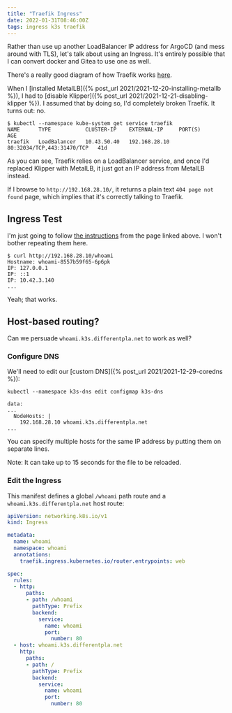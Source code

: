 ```yaml
---
title: "Traefik Ingress"
date: 2022-01-31T08:46:00Z
tags: ingress k3s traefik
---
```


Rather than use up another LoadBalancer IP address for ArgoCD (and mess around with TLS), let's talk about using an
Ingress. It's entirely possible that I can convert docker and Gitea to use one as well.

There's a really good diagram of how Traefik works [here](https://bryanbende.com/development/2021/05/08/k3s-raspberry-pi-ingress).

When I [installed MetalLB]({% post_url 2021/2021-12-20-installing-metallb %}), I had to
[disable Klipper]({% post_url 2021/2021-12-21-disabling-klipper %}). I assumed that by doing so, I'd completely broken
Traefik. It turns out: no.

```
$ kubectl --namespace kube-system get service traefik
NAME      TYPE           CLUSTER-IP    EXTERNAL-IP     PORT(S)                      AGE
traefik   LoadBalancer   10.43.50.40   192.168.28.10   80:32034/TCP,443:31470/TCP   41d
```

As you can see, Traefik relies on a LoadBalancer service, and once I'd replaced Klipper with MetalLB, it just got an IP
address from MetalLB instead.

If I browse to `http://192.168.28.10/`, it returns a plain text `404 page not found` page, which implies that it's
correctly talking to Traefik.

## Ingress Test

I'm just going to follow [the instructions](https://bryanbende.com/development/2021/05/08/k3s-raspberry-pi-ingress#ingress-test) from the page linked above. I won't bother repeating them here.

```
$ curl http://192.168.28.10/whoami
Hostname: whoami-8557b59f65-6p6pk
IP: 127.0.0.1
IP: ::1
IP: 10.42.3.140
...
```

Yeah; that works.

## Host-based routing?

Can we persuade `whoami.k3s.differentpla.net` to work as well?

### Configure DNS

We'll need to edit our [custom DNS]({% post_url 2021/2021-12-29-coredns %}):

```
kubectl --namespace k3s-dns edit configmap k3s-dns
```

```
data:
...
  NodeHosts: |
    192.168.28.10 whoami.k3s.differentpla.net
...
```

You can specify multiple hosts for the same IP address by putting them on separate lines.

Note: It can take up to 15 seconds for the file to be reloaded.

### Edit the Ingress

This manifest defines a global `/whoami` path route and a `whoami.k3s.differentpla.net` host route:

```yaml
apiVersion: networking.k8s.io/v1
kind: Ingress

metadata:
  name: whoami
  namespace: whoami
  annotations:
    traefik.ingress.kubernetes.io/router.entrypoints: web

spec:
  rules:
  - http:
      paths:
      - path: /whoami
        pathType: Prefix
        backend:
          service:
            name: whoami
            port:
              number: 80
  - host: whoami.k3s.differentpla.net
    http:
      paths:
      - path: /
        pathType: Prefix
        backend:
          service:
            name: whoami
            port:
              number: 80
```
